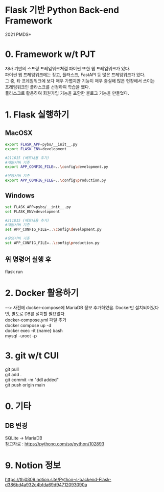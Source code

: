 # Flask 기반 Python Back-end Framework
2021 PMDS+

# 0. Framework w/t PJT
자바 기반의 스프링 프레임워크처럼 파이썬 또한 웹 프레임워크가 있다. <br/>
파이썬 웹 프레임워크에는 장고, 플라스크, FastAPI 등 많은 프레임워크가 있다.<br/>
그 중, 타 프레임워크에 보다 매우 가볍지만 기능이 매우 충실해 많은 현장에서 쓰이는 프레임워크인 플라스크를 선정하여 학습을 했다.<br/>
플라스크르 활용하여 회원가입 기능을 포함한 블로그 기능을 만들었다.<br/>


# 1. Flask 실행하기
## MacOSX
```bash
export FLASK_APP=pybo/__init__.py
export FLASK_ENV=development

#211015 (배포내용 추가)
#개발서버 기준
export APP_CONFIG_FILE=..\config\development.py

#운영서버 기준
export APP_CONFIG_FILE=..\config\production.py
```

## Windows
```bash
set FLASK_APP=pybo/__init__.py
set FLASK_ENV=development

#211015 (배포내용 추가)
#개발서버 기준
set APP_CONFIG_FILE=..\config\development.py

#운영서버 기준
set APP_CONFIG_FILE=..\config\production.py
```


## 위 명령어 실행 후
flask run


# 2. Docker 활용하기
--> 사전에 docker-compose에 MariaDB 정보 추가하였음. Docker만 설치되어있다면, 별도로 DB를 설치할 필요없다.<br/>
docker-compose.yml 파일 추가<br/>
docker compose up -d<br/>
docker exec -it {name} bash<br/>
mysql -uroot -p


# 3. git w/t CUI
git pull<br/>
git add .<br/>
git commit -m "ddl added"<br/>
git push origin main



# 0. 기타
## DB 변경
SQLite -> MariaDB<br/>
참고자료 : https://pythonq.com/so/python/102893


# 9. Notion 정보
https://thj0309.notion.site/Python-s-backend-Flask-d386bd4a932c4bfda69d94712093090a
